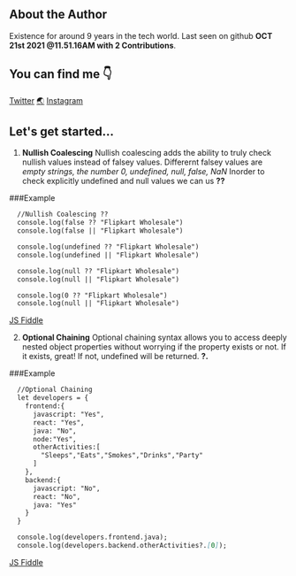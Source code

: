 ## About the Author

Existence for around 9 years in the tech world. Last seen on github **OCT 21st 2021 @11.51.16AM with 2 Contributions**.


## You can find me :point_down:

[Twitter](https://twitter.com/godfernThirteen)  [:earth_asia:](http://godfreyfernandes.com/)  [Instagram](https://www.instagram.com/godfern13/)


## Let's get started...

1. **Nullish Coalescing**
  Nullish coalescing adds the ability to truly check nullish values instead of falsey values.
  Differernt falsey values are _empty strings, the number 0, undefined, null, false, NaN_
  Inorder to check explicitly undefined and null values we can us **??**
  
  ###Example
 
  ```markdown
    //Nullish Coalescing ??
    console.log(false ?? "Flipkart Wholesale")
    console.log(false || "Flipkart Wholesale")

    console.log(undefined ?? "Flipkart Wholesale")
    console.log(undefined || "Flipkart Wholesale")

    console.log(null ?? "Flipkart Wholesale")
    console.log(null || "Flipkart Wholesale")

    console.log(0 ?? "Flipkart Wholesale")
    console.log(null || "Flipkart Wholesale") 
  ```
  
 [JS Fiddle](https://jsfiddle.net/godfern13/jw38poan/8/) 
 
 
 2. **Optional Chaining**
  Optional chaining syntax allows you to access deeply nested object properties without worrying if the property exists or not. 
  If it exists, great! If not, undefined will be returned. **?.**
  
  ###Example
 
  ```markdown
    //Optional Chaining
    let developers = {
      frontend:{
        javascript: "Yes",
        react: "Yes",
        java: "No",
        node:"Yes",
        otherActivities:[
          "Sleeps","Eats","Smokes","Drinks","Party"
        ]
      },
      backend:{
        javascript: "No",
        react: "No",
        java: "Yes"
      }
    }

    console.log(developers.frontend.java);
    console.log(developers.backend.otherActivities?.[0]); 
  ```
  
 [JS Fiddle](https://jsfiddle.net/godfern13/j2q5hy7z/7/) 
 
